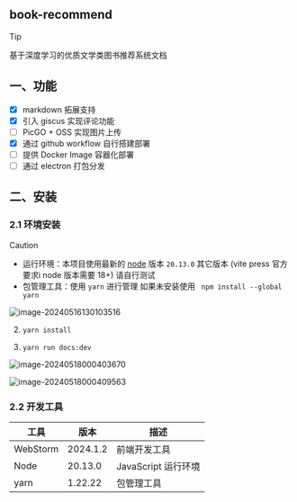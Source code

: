 ## book-recommend

> [!TIP]
>
> 基于深度学习的优质文学类图书推荐系统文档


## 一、功能

- [x] markdown 拓展支持
- [x] 引入 giscus 实现评论功能
- [ ] PicGO + OSS 实现图片上传
- [x] 通过 github workflow 自行搭建部署
- [ ] 提供 Docker Image 容器化部署
- [ ] 通过 electron 打包分发

## 二、安装

### 2.1 环境安装

> [!CAUTION]
>
> - 运行环境：本项目使用最新的 [node](https://nodejs.org/en/download) 版本 `20.13.0` 其它版本 (vite press 官方要求i node
    版本需要 18+) 请自行测试
> - 包管理工具：使用 `yarn` 进行管理 如果未安装使用 ` npm install --global yarn`

![image-20240516130103516](https://2024-cbq-1311841992.cos.ap-beijing.myqcloud.com/picgo/image-20240516130103516.png)

2. `yarn install`

3. `yarn run docs:dev`

![image-20240518000403670](https://2024-cbq-1311841992.cos.ap-beijing.myqcloud.com/picgo/202405180004883.png)

![image-20240518000409563](https://2024-cbq-1311841992.cos.ap-beijing.myqcloud.com/picgo/202405180004843.png)

### 2.2 开发工具

| 工具       | 版本       | 描述              |
|----------|----------|-----------------|
| WebStorm | 2024.1.2 | 前端开发工具          |
| Node     | 20.13.0  | JavaScript 运行环境 |
| yarn     | 1.22.22  | 包管理工具           |

